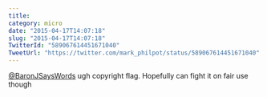 ```yaml
---
title: 
category: micro
date: "2015-04-17T14:07:18"
slug: "2015-04-17T14:07:18"
TwitterId: "589067614451671040"
TweetUrl: "https://twitter.com/mark_philpot/status/589067614451671040"
---
```


[@BaronJSaysWords](https://twitter.com/BaronJSaysWords) ugh copyright flag.
Hopefully can fight it on fair use though
